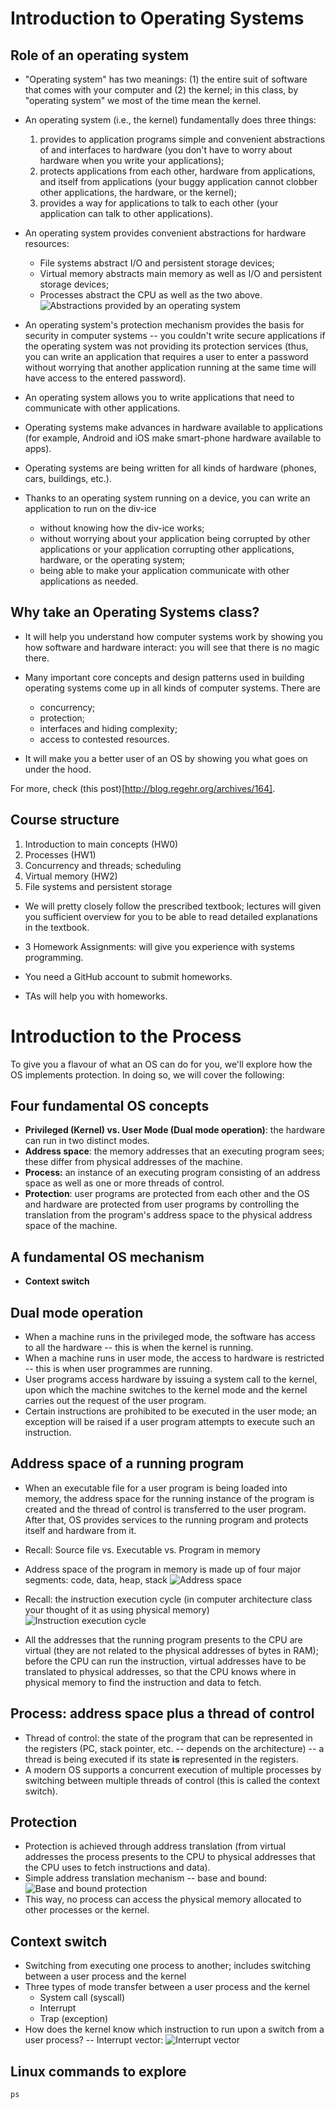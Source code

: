 # Introduction to Operating Systems #

## Role of an operating system ##

- "Operating system" has two meanings: (1) the entire suit of software
  that comes with your computer and (2) the kernel; in this class, by
  "operating system" we most of the time mean the kernel.

- An operating system (i.e., the kernel) fundamentally does three
  things:
  1. provides to application programs simple and convenient
  abstractions of and interfaces to hardware (you don't have to worry
  about hardware when you write your applications);
  2. protects applications from each other, hardware from applications,
    and itself from applications (your buggy application cannot
    clobber other applications, the hardware, or the kernel);
  3. provides a way for applications to talk to each other (your
    application can talk to other applications).

- An operating system provides convenient abstractions for hardware
  resources:
  - File systems abstract I/O and persistent storage devices;
  - Virtual memory abstracts main memory as well as I/O and
    persistent storage devices;
  - Processes abstract the CPU as well as the two
    above.![Abstractions provided by an operating system](abstractions-os.png)
	
- An operating system's protection mechanism provides the basis for
  security in computer systems -- you couldn't write secure
  applications if the operating system was not providing its
  protection services (thus, you can write an application that
  requires a user to enter a password without worrying that another
  application running at the same time will have access to the entered
  password).

- An operating system allows you to write applications that need to
  communicate with other applications.

- Operating systems make advances in hardware available to
  applications (for example, Android and iOS make smart-phone hardware
  available to apps).

- Operating systems are being written for all kinds of hardware
  (phones, cars, buildings, etc.).

- Thanks to an operating system running on a device, you can write an
  application to run on the div-ice
  - without knowing how the div-ice works;
  - without worrying about your application being corrupted by other
    applications or your application corrupting other applications,
    hardware, or the operating system;
  - being able to make your application communicate with other
    applications as needed.

## Why take an Operating Systems class? ##

- It will help you understand how computer systems work by showing you
  how software and hardware interact: you will see that there is no
  magic there.

- Many important core concepts and design patterns used in building
  operating systems come up in all kinds of computer systems. There
  are
  - concurrency;
  - protection;
  - interfaces and hiding complexity;
  - access to contested resources.

- It will make you a better user of an OS by showing you what goes on
  under the hood.

For more, check (this post)[http://blog.regehr.org/archives/164].

## Course structure ##

1. Introduction to main concepts (HW0)
2. Processes (HW1)
3. Concurrency and threads; scheduling
4. Virtual memory (HW2)
5. File systems and persistent storage

- We will pretty closely follow the prescribed textbook; lectures will
  given you sufficient overview for you to be able to read detailed
  explanations in the textbook.

- 3 Homework Assignments: will give you experience with systems
  programming.
- You need a GitHub account to submit homeworks.
- TAs will help you with homeworks.

# Introduction to the Process #

To give you a flavour of what an OS can do for you, we'll explore how
the OS implements protection. In doing so, we will cover the
following:

## Four fundamental OS concepts ##
- **Privileged (Kernel) vs. User Mode (Dual mode operation)**: the
    hardware can run in two distinct modes.
- **Address space**: the memory addresses that an executing program
    sees; these differ from physical addresses of the machine.
- **Process:** an instance of an executing program consisting of an
    address space as well as one or more threads of control.	
- **Protection**:  user programs are protected from each other and the
    OS and hardware are protected from user programs by controlling
    the translation from the program's address space to the physical
    address space of the machine.

## A fundamental OS mechanism ##

- **Context switch**

## Dual mode operation ##

- When a machine runs in the privileged mode, the software has access
   to all the hardware -- this is when the kernel is running.
- When a machine runs in user mode, the access to hardware is
  restricted -- this is when user programmes are running.
- User programs access hardware by issuing a system call to the
  kernel, upon which the machine switches to the kernel mode and the
  kernel carries out the request of the user program.
- Certain instructions are prohibited to be executed in the user mode;
  an exception will be raised if a user program attempts to execute
  such an instruction.

## Address space of a running program ##

- When an executable file for a user program is being loaded into
  memory, the address space for the running instance of the program is
  created and the thread of control is transferred to the user
  program. After that, OS provides services to the running program and
  protects itself and hardware from it.

- Recall: Source file vs. Executable vs. Program in memory

- Address space of the program in memory is made up of four major
  segments: code, data, heap, stack
![Address space](address_space.png)

- Recall: the instruction execution cycle (in computer architecture
  class your thought of it as using physical memory)
![Instruction execution cycle](pc1.png)

- All the addresses that the running program presents to the CPU are
  virtual (they are not related to the physical addresses of bytes in
  RAM); before the CPU can run the instruction, virtual addresses have
  to be translated to physical addresses, so that the CPU knows where
  in physical memory to find the instruction and data to fetch.

## Process: address space plus a thread of control ##

- Thread of control: the state of the program that can be represented
  in the registers (PC, stack pointer, etc. -- depends on the
  architecture) -- a thread is being executed if its state **is**
  represented in the registers.
- A modern OS supports a concurrent execution of multiple processes by
  switching between multiple threads of control (this is called the
  context switch).


## Protection ##

- Protection is achieved through address translation (from virtual
  addresses the process presents to the CPU to physical addresses that
  the CPU uses to fetch instructions and data).
- Simple address translation mechanism -- base and bound:
![Base and bound protection](physmem.png)
- This way, no process can access the physical memory allocated to
  other processes or the kernel.

## Context switch ##

- Switching from executing one process to another; includes switching
  between a user process and the kernel
- Three types of mode transfer between a user process and the kernel
  - System call (syscall)
  - Interrupt
  - Trap (exception)
- How does the kernel know which instruction to run upon a switch from a
  user process? -- Interrupt vector:
![Interrupt vector](interruptVector.png)  

## Linux commands to explore ##

`ps`
